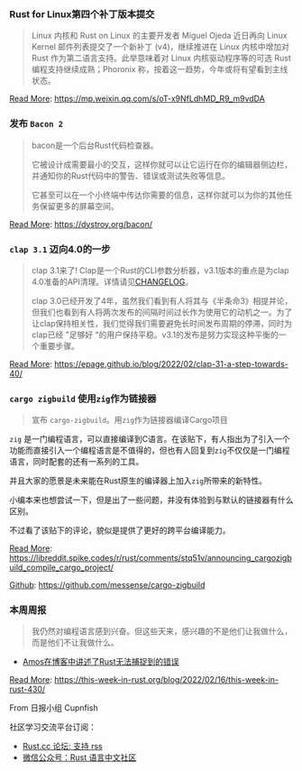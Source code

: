 ### Rust for Linux第四个补丁版本提交

> Linux 内核和 Rust on Linux 的主要开发者 Miguel Ojeda 近日再向 Linux Kernel 邮件列表提交了一个新补丁 (v4)，继续推进在 Linux 内核中增加对 Rust 作为第二语言支持。此举意味着对 Linux 内核驱动程序等的可选 Rust 编程支持继续成熟；Phoronix 称，按着这一趋势，今年或将有望看到主线状态。


[Read More](https://mp.weixin.qq.com/s/oT-x9NfLdhMD_R9_m9vdDA): https://mp.weixin.qq.com/s/oT-x9NfLdhMD_R9_m9vdDA

###  发布 `Bacon 2`

> bacon是一个后台Rust代码检查器。
> 
> 它被设计成需要最小的交互，这样你就可以让它运行在你的编辑器侧边栏，并通知你的Rust代码中的警告、错误或测试失败等信息。
>
> 它甚至可以在一个小终端中传达你需要的信息，这样你就可以为你的其他任务保留更多的屏幕空间。

[Read More](https://dystroy.org/bacon/): https://dystroy.org/bacon/

### `clap 3.1` 迈向4.0的一步

> clap 3.1来了! Clap是一个Rust的CLI参数分析器，v3.1版本的重点是为clap 4.0准备的API清理。详情请见[CHANGELOG](https://github.com/clap-rs/clap/blob/master/CHANGELOG.md)。
> 
> clap 3.0已经开发了4年，虽然我们看到有人将其与《半条命3》相提并论，但我们也看到有人将两次发布的间隔时间过长作为使用它的动机之一。为了让clap保持相关性，我们觉得我们需要避免长时间发布周期的停滞，同时为clap已经 "足够好 "的用户保持平稳。v3.1的发布是努力实现这种平衡的一个重要步骤。

[Read More](https://epage.github.io/blog/2022/02/clap-31-a-step-towards-40/): https://epage.github.io/blog/2022/02/clap-31-a-step-towards-40/

### `cargo zigbuild` 使用`zig`作为链接器

 > 宣布 `cargo-zigbuild`。用`zig`作为链接器编译Cargo项目 

 `zig` 是一门编程语言，可以直接编译到C语言。在该贴下，有人指出为了引入一个功能而直接引入一个编程语言是不值得的，但也有人回复到`zig`不仅仅是一门编程语言，同时配套的还有一系列的工具。

 并且大家的愿景是未来能在Rust原生的编译器上加入`zig`所带来的新特性。

 小编本来也想尝试一下，但是出了一些问题，并没有体验到与默认的链接器有什么区别。

 不过看了该贴下的评论，貌似是提供了更好的跨平台编译能力。

 [Read More](https://libreddit.spike.codes/r/rust/comments/stq51v/announcing_cargozigbuild_compile_cargo_project/): https://libreddit.spike.codes/r/rust/comments/stq51v/announcing_cargozigbuild_compile_cargo_project/

 [Github](https://github.com/messense/cargo-zigbuild): https://github.com/messense/cargo-zigbuild


### 本周周报

> 我仍然对编程语言感到兴奋。但这些天来，感兴趣的不是他们让我做什么，而是他们不让我做什么。

- [Amos在博客中讲述了Rust无法捕捉到的错误](https://fasterthanli.me/articles/some-mistakes-rust-doesnt-catch)

[Read More](https://this-week-in-rust.org/blog/2022/02/16/this-week-in-rust-430/): https://this-week-in-rust.org/blog/2022/02/16/this-week-in-rust-430/

From 日报小组 Cupnfish

社区学习交流平台订阅：

- [Rust.cc 论坛: 支持 rss](https://rustcc.cn/)
- [微信公众号：Rust 语言中文社区](https://rustcc.cn/article?id=ed7c9379-d681-47cb-9532-0db97d883f62)